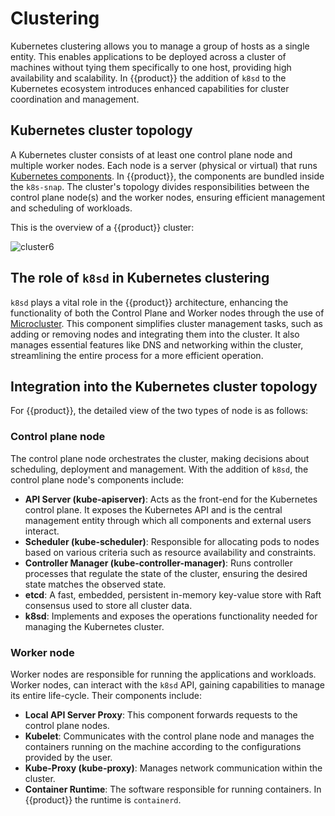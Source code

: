 # Clustering

Kubernetes clustering allows you to manage a group of hosts as a single entity.
This enables applications to be deployed across a cluster of machines without
tying them specifically to one host, providing high availability and
scalability. In {{product}} the addition of `k8sd` to the Kubernetes
ecosystem introduces enhanced capabilities for cluster coordination and
management.

## Kubernetes cluster topology

A Kubernetes cluster consists of at least one control plane node and multiple
worker nodes. Each node is a server (physical or virtual) that runs
[Kubernetes components]. In {{product}}, the components are bundled
inside the `k8s-snap`. The cluster's topology divides responsibilities between
the control plane node(s) and the worker nodes, ensuring efficient management
and scheduling of workloads.

This is the overview of a {{product}} cluster:

![cluster6][]

## The role of `k8sd` in Kubernetes clustering

`k8sd` plays a vital role in the {{product}} architecture, enhancing
the functionality of both the Control Plane and Worker nodes through the use
of [Microcluster]. This component simplifies cluster management tasks, such as
adding or removing nodes and integrating them into the cluster. It also
manages essential features like DNS and networking within the cluster,
streamlining the entire process for a more efficient operation.

## Integration into the Kubernetes cluster topology

For {{product}}, the detailed view of the two types of node is as
follows:

### Control plane node

The control plane node orchestrates the cluster, making decisions about
scheduling, deployment and management. With the addition of `k8sd`, the control
plane node's components include:

- **API Server (kube-apiserver)**: Acts as the front-end for the Kubernetes
    control plane. It exposes the Kubernetes API and is the central management
    entity through which all components and external users interact.
- **Scheduler (kube-scheduler)**: Responsible for allocating pods to nodes
    based on various criteria such as resource availability and constraints.
- **Controller Manager (kube-controller-manager)**: Runs controller processes
    that regulate the state of the cluster, ensuring the desired state matches
    the observed state.
- **etcd**: A fast, embedded, persistent in-memory key-value store with
    Raft consensus used to store all cluster data.
- **k8sd**: Implements and exposes the operations functionality needed for
    managing the Kubernetes cluster.

### Worker node

Worker nodes are responsible for running the applications and workloads. Worker
nodes, can interact with the `k8sd` API, gaining capabilities to manage its
entire life-cycle. Their components include:

- **Local API Server Proxy**: This component forwards requests to the control
    plane nodes.
- **Kubelet**: Communicates with the control plane node and manages the
    containers running on the machine according to the configurations provided
    by the user.
- **Kube-Proxy (kube-proxy)**: Manages network communication within the cluster.
- **Container Runtime**: The software responsible for running containers. In
    {{product}} the runtime is `containerd`.

<!-- IMAGES -->

[cluster6]: https://assets.ubuntu.com/v1/e6d02e9c-cluster6.svg

<!-- LINKS -->

[Kubernetes Components]: https://kubernetes.io/docs/concepts/overview/components/
[Microcluster]: https://github.com/canonical/microcluster
